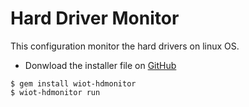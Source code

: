 # Hard Driver Monitor

This configuration monitor the hard drivers on linux OS.

  - Donwload the installer file on [GitHub]
  
  ```
  $ gem install wiot-hdmonitor
  $ wiot-hdmonitor run
  ```

[github]: <https://github.com/gorums/wiot-hdmonitor>
